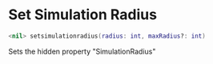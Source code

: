 # Set Simulation Radius
```lua
<nil> setsimulationradius(radius: int, maxRadius?: int)
```

Sets the hidden property "SimulationRadius"